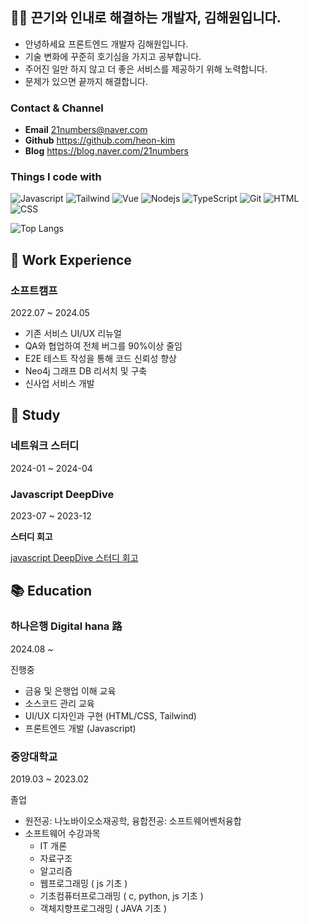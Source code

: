 ## 👋🏻 끈기와 인내로 해결하는 개발자, 김해원입니다.

- 안녕하세요 프론트엔드 개발자 김해원입니다.
- 기술 변화에 꾸준히 호기심을 가지고 공부합니다.
- 주어진 일만 하지 않고 더 좋은 서비스를 제공하기 위해 노력합니다.
- 문제가 있으면 끝까지 해결합니다.

### Contact & Channel

- **Email** 21numbers@naver.com
- **Github** https://github.com/heon-kim
- **Blog** https://blog.naver.com/21numbers

### Things I code with

<p>
  <img alt="Javascript" src="https://img.shields.io/badge/-Javascript-F7DF1E?style=flat-square&logo=javascript&logoColor=white" />
  <img alt="Tailwind" src="https://img.shields.io/badge/-Tailwind_CSS-38B2AC?style=flat-square&logo=tailwind-css&logoColor=white" />
  <img alt="Vue" src="https://img.shields.io/badge/-Vue.js-35495E?style=flat-square&logo=react&logoColor=white" />
  <img alt="Nodejs" src="https://img.shields.io/badge/-Nodejs-43853d?style=flat-square&logo=Node.js&logoColor=white" />
  <img alt="TypeScript" src="https://img.shields.io/badge/-TypeScript-007ACC?style=flat-square&logo=typescript&logoColor=white" />
  <img alt="Git" src="https://img.shields.io/badge/-Git-F05032?style=flat-square&logo=git&logoColor=white" />
    <img alt="HTML" src="https://img.shields.io/badge/-HTML-E34F26?style=flat-square&logo=html5&logoColor=white" />
      <img alt="CSS" src="https://img.shields.io/badge/-CSS-1572B6?style=flat-square&logo=css3&logoColor=white" />
</p>

![Top Langs](https://github-readme-stats.vercel.app/api/top-langs/?username=heon-kim&layout=compact)

## 💼 Work Experience
### 소프트캠프 
2022.07 ~ 2024.05
- 기존 서비스 UI/UX 리뉴얼
- QA와 협업하여 전체 버그를 90%이상 줄임
- E2E 테스트 작성을 통해 코드 신뢰성 향상
- Neo4j 그래프 DB 리서치 및 구축
- 신사업 서비스 개발


## 📖 Study
### 네트워크 스터디
2024-01 ~ 2024-04

### Javascript DeepDive

2023-07 ~ 2023-12

**스터디 회고**

[javascript DeepDive 스터디 회고](https://blog.naver.com/21numbers/223560168716)


## 📚 Education

### 하나은행 Digital hana 路 

2024.08 ~ 

진행중

- 금융 및 은행업 이해 교육
- 소스코드 관리 교육
- UI/UX 디자인과 구현 (HTML/CSS, Tailwind)
- 프론트엔드 개발 (Javascript)


### 중앙대학교

2019.03 ~ 2023.02

졸업

- 원전공: 나노바이오소재공학, 융합전공: 소프트웨어벤처융합
- 소프트웨어 수강과목
  - IT 개론
  - 자료구조
  - 알고리즘
  - 웹프로그래밍 ( js 기초 )
  - 기초컴퓨터프로그래밍 ( c, python, js 기초 )
  - 객체지향프로그래밍 ( JAVA 기초 )
